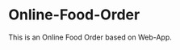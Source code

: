# Online-Food-Order

This is an Online Food Order based on Web-App.

















































































































































